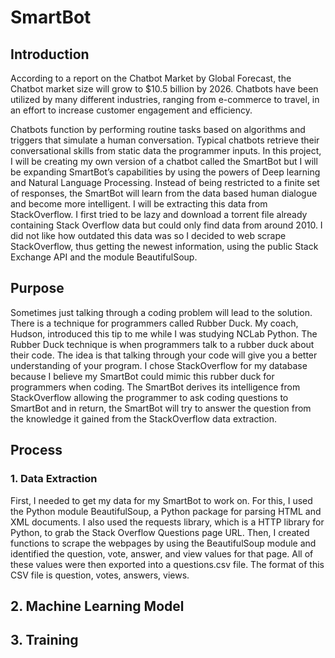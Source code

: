 # SmartBot

## Introduction
According to a report on the Chatbot Market by Global Forecast, the Chatbot market size will grow to $10.5 billion by 2026. Chatbots have been utilized by many different industries, ranging from e-commerce to travel, in an effort to increase customer engagement and efficiency. 

Chatbots function by performing routine tasks based on algorithms and triggers that simulate a human conversation. Typical chatbots retrieve their conversational skills from static data the programmer inputs. In this project, I will be creating my own version of a chatbot called the SmartBot but I will be expanding SmartBot’s capabilities by using the powers of Deep learning and Natural Language Processing. Instead of being restricted to a finite set of responses, the SmartBot will learn from the data based human dialogue and become more intelligent. I will be extracting this data from StackOverflow. I first tried to be lazy and download a torrent file already containing Stack Overflow data but could only find data from around 2010. I did not like how outdated this data was so I decided to web scrape StackOverflow, thus getting the newest information, using the public Stack Exchange API and the module BeautifulSoup.

## Purpose
Sometimes just talking through a coding problem will lead to the solution. There is a technique for programmers called Rubber Duck. My coach, Hudson, introduced this tip to me while I was studying NCLab Python. The Rubber Duck technique is when programmers talk to a rubber duck about their code. The idea is that talking through your code will give you a better understanding of your program. I chose StackOverflow for my database because I believe my SmartBot could mimic this rubber duck for programmers when coding. The SmartBot derives its intelligence from StackOverflow allowing the programmer to ask coding questions to SmartBot and in return, the SmartBot will try to answer the question from the knowledge it gained from the StackOverflow data extraction. 

## Process

### 1. Data Extraction
First, I needed to get my data for my SmartBot to work on. For this, I used the Python module BeautifulSoup, a Python package for parsing HTML and XML documents. I also used the requests library, which is a HTTP library for Python, to grab the Stack Overflow Questions page URL. Then, I created functions to scrape the webpages by using the BeautifulSoup module and identified the question, vote, answer, and view values for that page. All of these values were then exported into a questions.csv file. 
The format of this CSV file is question, votes, answers, views.

## 2. Machine Learning Model

## 3. Training
